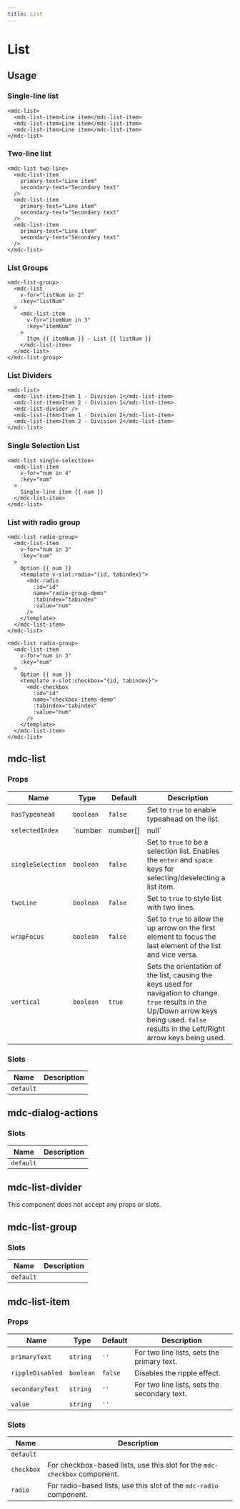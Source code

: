 ```yaml
---
title: List
---
```


# List

<v-list-demo1 />

## Usage

### Single-line list

```vue
<mdc-list>
  <mdc-list-item>Line item</mdc-list-item>
  <mdc-list-item>Line item</mdc-list-item>
  <mdc-list-item>Line item</mdc-list-item>
</mdc-list>
```

### Two-line list

```vue
<mdc-list two-line>
  <mdc-list-item
    primary-text="Line item"
    secondary-text="Secondary text"
  />
  <mdc-list-item
    primary-text="Line item"
    secondary-text="Secondary text"
  />
  <mdc-list-item
    primary-text="Line item"
    secondary-text="Secondary text"
  />
</mdc-list>
```

### List Groups

```vue
<mdc-list-group>
  <mdc-list
    v-for="listNum in 2"
    :key="listNum"
  >
    <mdc-list-item
      v-for="itemNum in 3"
      :key="itemNum"
    >
      Item {{ itemNum }} - List {{ listNum }}
    </mdc-list-item>
  </mdc-list>
</mdc-list-group>
```

### List Dividers

```vue
<mdc-list>
  <mdc-list-item>Item 1 - Division 1</mdc-list-item>
  <mdc-list-item>Item 2 - Division 1</mdc-list-item>
  <mdc-list-divider />
  <mdc-list-item>Item 1 - Division 2</mdc-list-item>
  <mdc-list-item>Item 2 - Division 2</mdc-list-item>
</mdc-list>
```

### Single Selection List

```vue
<mdc-list single-selection>
  <mdc-list-item
    v-for="num in 4"
    :key="num"
  >
    Single-line item {{ num }}
  </mdc-list-item>
</mdc-list>
```

### List with radio group

```vue
<mdc-list radio-group>
  <mdc-list-item
    v-for="num in 3"
    :key="num"
  >
    Option {{ num }}
    <template v-slot:radio="{id, tabindex}">
      <mdc-radio
        :id="id"
        name="radio-group-demo"
        :tabindex="tabindex"
        :value="num"
      />
    </template>
  </mdc-list-item>
</mdc-list>
```

```vue
<mdc-list radio-group>
  <mdc-list-item
    v-for="num in 3"
    :key="num"
  >
    Option {{ num }}
    <template v-slot:checkbox="{id, tabindex}">
      <mdc-checkbox
        :id="id"
        name="checkbox-items-demo"
        :tabindex="tabindex"
        :value="num"
      />
    </template>
  </mdc-list-item>
</mdc-list>
```

## mdc-list

### Props

| Name | Type | Default | Description |
| ---- | ---- | ------- | ----------- |
| `hasTypeahead` | `boolean` | `false` | Set to `true` to enable typeahead on the list. |
| `selectedIndex` | `number | number[] | null` | `null` | Sets the selection state to given index or list of indexes if it is a checkbox-based list. |
| `singleSelection` | `boolean` | `false` | Set to `true` to be a selection list. Enables the `enter` and `space` keys for selecting/deselecting a list item. |
| `twoLine` | `boolean` | `false` | Set to `true` to style list with two lines. |
| `wrapFocus` | `boolean` | `false` | Set to `true` to allow the up arrow on the first element to focus the last element of the list and vice versa. |
| `vertical` | `boolean` | `true` | Sets the orientation of the list, causing the keys used for navigation to change. `true` results in the Up/Down arrow keys being used. `false` results in the Left/Right arrow keys being used. |

### Slots

| Name | Description |
| ---- | ------------|
| `default` |

## mdc-dialog-actions

### Slots

| Name | Description |
| ---- | ------------|
| `default` |

## mdc-list-divider

This component does not accept any props or slots.

## mdc-list-group

### Slots

| Name | Description |
| ---- | ------------|
| `default` |

## mdc-list-item

### Props

| Name | Type | Default | Description |
| ---- | ---- | ------- | ----------- |
| `primaryText` | `string` | `''` | For two line lists, sets the primary text. |
| `rippleDisabled` | `boolean` | `false` | Disables the ripple effect. |
| `secondaryText` | `string` | `''` | For two line lists, sets the secondary text. |
| `value` | `string` | `''` |

### Slots

| Name | Description |
| ---- | ------------|
| `default` |
| `checkbox` | For checkbox-based lists, use this slot for the `mdc-checkbox` component. |
| `radio` | For radio-based lists, use this slot of the `mdc-radio` component. |
